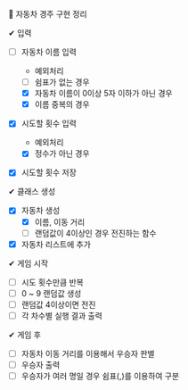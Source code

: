 🚩 자동차 경주 구현 정리

✔ 입력

- [ ] 자동차 이름 입력

  - 예외처리
  - [ ] 쉼표가 없는 경우
  - [x] 자동차 이름이 0이상 5자 이하가 아닌 경우
  - [x] 이름 중복의 경우

- [x] 시도할 횟수 입력

  - 예외처리
  - [x] 정수가 아닌 경우

- [x] 시도할 횟수 저장

✔ 클래스 생성

- [x] 자동차 생성
  - [x] 이름, 이동 거리
  - [ ] 랜덤값이 4이상인 경우 전진하는 함수
- [x] 자동차 리스트에 추가

✔ 게임 시작

- [ ] 시도 횟수만큼 반복
- [ ] 0 ~ 9 랜덤값 생성
- [ ] 랜덤값 4이상이면 전진
- [ ] 각 차수별 실행 결과 출력

✔ 게임 후

- [ ] 자동차 이동 거리를 이용해서 우승자 판별
- [ ] 우승자 출력
- [ ] 우승자가 여러 명일 경우 쉼표(,)를 이용하여 구분
